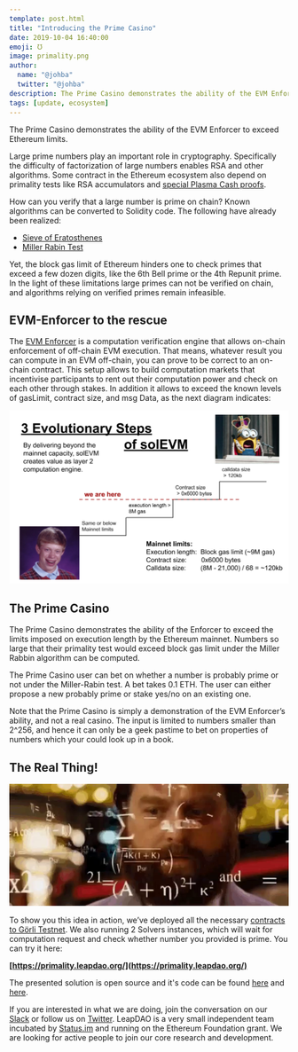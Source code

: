 ```yaml
---
template: post.html
title: "Introducing the Prime Casino"
date: 2019-10-04 16:40:00
emoji: ℧
image: primality.png
author:
  name: "@johba"
  twitter: "@johba"
description: The Prime Casino demonstrates the ability of the EVM Enforcer to exceed Ethereum limits.
tags: [update, ecosystem]
---
```


The Prime Casino demonstrates the ability of the EVM Enforcer to exceed Ethereum limits.

Large prime numbers play an important role in cryptography. Specifically the difficulty of factorization of large numbers enables RSA and other algorithms. Some contract in the Ethereum ecosystem also depend on primality tests like RSA accumulators and [special Plasma Cash proofs](https://ethresear.ch/t/log-coins-sized-proofs-of-inclusion-and-exclusion-for-rsa-accumulators/3839).

How can you verify that a large number is prime on chain? Known algorithms can be converted to Solidity code. The following have already been realized:

- [Sieve of Eratosthenes](https://en.wikipedia.org/wiki/Sieve_of_Eratosthenes)
- [Miller Rabin Test](https://en.wikipedia.org/wiki/Miller%E2%80%93Rabin_primality_test)

Yet, the block gas limit of Ethereum hinders one to check primes that exceed a few dozen digits, like the 6th Bell prime or the 4th Repunit prime. In the light of these limitations large primes can not be verified on chain, and algorithms relying on verified primes remain infeasible.

## EVM-Enforcer to the rescue

The [EVM Enforcer](https://github.com/leapdao/solEVM-enforcer) is a computation verification engine that allows on-chain enforcement of off-chain EVM execution. That means, whatever result you can compute in an EVM off-chain, you can prove to be correct to an on-chain contract. This setup allows to build computation markets that incentivise participants to rent out their computation power and check on each other through stakes. In addition it allows to exceed the known levels of gasLimit, contract size, and msg Data, as the next diagram indicates:

<img src="/img/blog/enforcer.png" alt="EVM Enforcer roadmap in 3 steps">

## The Prime Casino

The Prime Casino demonstrates the ability of the Enforcer to exceed the limits imposed on execution length by the Ethereum mainnet. Numbers so large that their primality test would exceed block gas limit under the Miller Rabbin algorithm can be computed.

The Prime Casino user can bet on whether a number is probably prime or not under the Miller-Rabin test. A bet takes 0.1 ETH. The user can either propose a new probably prime or stake yes/no on an existing one.

Note that the Prime Casino is simply a demonstration of the EVM Enforcer’s ability, and not a real casino. The input is limited to numbers smaller than 2^256, and hence it can only be a geek pastime to bet on properties of numbers which your could look up in a book.

## The Real Thing!

<img src="/img/blog/primality.png" alt="Prime Casino">

To show you this idea in action, we’ve deployed all the necessary [contracts to Görli Testnet](https://goerli.etherscan.io/address/0x6949a2a84C9f32C0C905C84686f129a6abC74Ea1). We also running 2 Solvers instances, which will wait for computation request and check whether number you provided is prime. You can try it here:

**[https://primality.leapdao.org/](https://primality.leapdao.org/)**

The presented solution is open source and it's code can be found [here](https://github.com/leapdao/prime-casino-contracts) and [here](https://github.com/leapdao/prime-casino-frontend).

If you are interested in what we are doing, join the conversation on our [Slack](http://join.leapdao.org) or follow us on [Twitter](https://twitter.com/leapdao). LeapDAO is a very small independent team incubated by [Status.im](https://incubate.status.im/projects/) and running on the Ethereum Foundation grant. We are looking for active people to join our core research and development.
